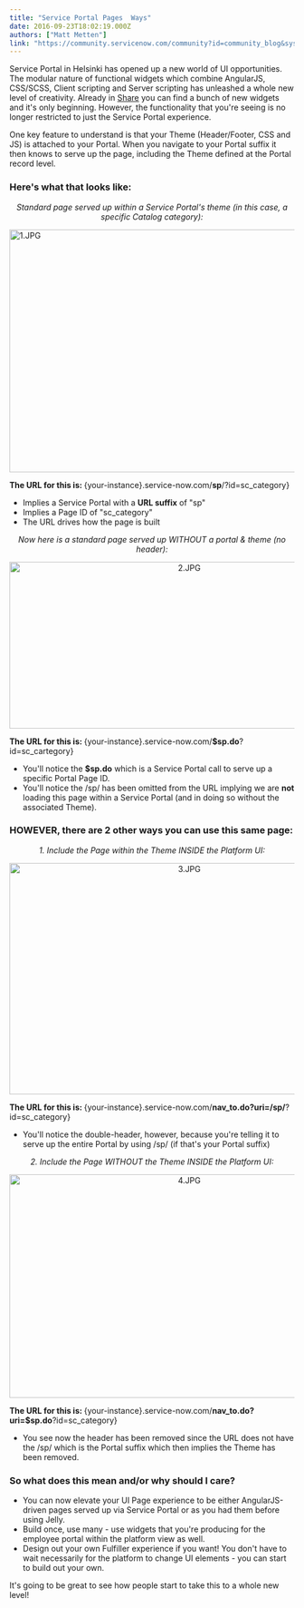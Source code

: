 ```yaml
---
title: "Service Portal Pages  Ways"
date: 2016-09-23T18:02:19.000Z
authors: ["Matt Metten"]
link: "https://community.servicenow.com/community?id=community_blog&sys_id=c5ed2ee9dbd0dbc01dcaf3231f961969"
---
```

<p>Service Portal in Helsinki has opened up a new world of UI opportunities. The modular nature of functional widgets which combine AngularJS, CSS/SCSS, Client scripting and Server scripting has unleashed a whole new level of creativity. Already in <a title="hare.servicenow.com/app.do#/category/Service%20Portal%20Widgets?startRow=0&sort_parameter=title&filter=" href="https://share.servicenow.com/app.do#/category/Service%20Portal%20Widgets?startRow=0&amp;sort_parameter=title&amp;filter=">Share</a> you can find a bunch of new widgets and it's only beginning. However, the functionality that you're seeing is no longer restricted to just the Service Portal experience.</p><p></p><p>One key feature to understand is that your Theme (Header/Footer, CSS and JS) is attached to your Portal. When you navigate to your Portal suffix it then knows to serve up the page, including the Theme defined at the Portal record level.</p><p></p><h3>Here's what that looks like:</h3><p style="text-align: center;"><span style="text-align: center;"><em>Standard page served up within a Service Portal's theme (in this case, a specific Catalog category):</em></span></p><p><img   alt="1.JPG" class="image-1 jive-image" src="88b4098adb149f048c8ef4621f96192c.iix" style="width: 620px; height: 428px; display: block; margin-left: auto; margin-right: auto;"/></p><p style="text-align: left;"><strong>The URL for this is: </strong><span>{your-instance}.service-now.com/</span><strong>sp</strong>/?id=sc_category}</p><ul><li>Implies a Service Portal with a <strong>URL suffix</strong> of "sp"</li><li>Implies a Page ID of "sc_category"</li><li>The URL drives how the page is built</li></ul><p></p><p style="text-align: center;"><em>Now here is a standard page served up WITHOUT a portal &amp; theme (no header):</em></p><p style="text-align: center;"><img   alt="2.JPG" class="image-2 jive-image" src="ffbac506dbd49f048c8ef4621f96199b.iix" style="width: 620px; height: 294px;"/></p><p><span><strong>The URL for this is: </strong>{your-instance}.service-now.com/</span><strong>$sp.do</strong>?id=sc_cartegory}</p><ul><li>You'll notice the <strong>$sp.do</strong> which is a Service Portal call to serve up a specific Portal Page ID.</li><li>You'll notice the /sp/ has been omitted from the URL implying we are <strong>not</strong> loading this page within a Service Portal (and in doing so without the associated Theme).</li></ul><p></p><h3>HOWEVER, there are 2 other ways you can use this same page:</h3><p></p><p style="text-align: center;"><em>1. Include the Page within the Theme INSIDE the Platform UI:</em></p><p style="text-align: center;"><img   alt="3.JPG" class="image-3 jive-image" src="20e6e842db9457049c9ffb651f961915.iix" style="width: 620px; height: 408px;"/></p><p><span><strong>The URL for this is: </strong>{your-instance}.service-now.com/</span><strong>nav_to.do?uri=/sp/</strong>?id=sc_category}</p><ul><li>You'll notice the double-header, however, because you're telling it to serve up the entire Portal by using /sp/ (if that's your Portal suffix)</li></ul><p></p><p style="text-align: center;"><em>2. Include the Page WITHOUT the Theme INSIDE the Platform UI:</em></p><p style="text-align: center;"><img   alt="4.JPG" class="image-4 jive-image" src="ff354846db581304b322f4621f9619e3.iix" style="width: 620px; height: 394px;"/></p><p><span><strong>The URL for this is: </strong>{your-instance}.service-now.com/</span><strong>nav_to.do?uri=$sp.do</strong>?id=sc_category}</p><ul><li>You see now the header has been removed since the URL does not have the /sp/ which is the Portal suffix which then implies the Theme has been removed.</li></ul><p></p><h3>So what does this mean and/or why should I care?</h3><ul><li>You can now elevate your UI Page experience to be either AngularJS-driven pages served up via Service Portal or as you had them before using Jelly.</li><li>Build once, use many - use widgets that you're producing for the employee portal within the platform view as well.</li><li>Design out your own Fulfiller experience if you want! You don't have to wait necessarily for the platform to change UI elements - you can start to build out your own.</li></ul><p></p><p>It's going to be great to see how people start to take this to a whole new level!</p>